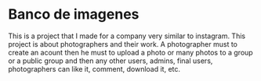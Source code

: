 # Banco de imagenes

This is a project that I made for a company very similar to instagram. This project is about photographers and their work. A photographer must to create an acount then he must to upload a photo or many photos to a group or a public group and then any other users, admins, final users, photographers can like it, comment, download it, etc.
